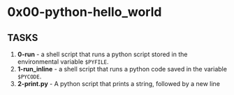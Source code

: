 # 0x00-python-hello_world
## TASKS
1. **0-run** - a shell script that runs a python script stored in the environmental variable `$PYFILE`.
2. **1-run_inline** - a shell script that runs a python code saved in the variable `$PYCODE`.
3. **2-print.py** - A python script that prints a string, followed by a new line


